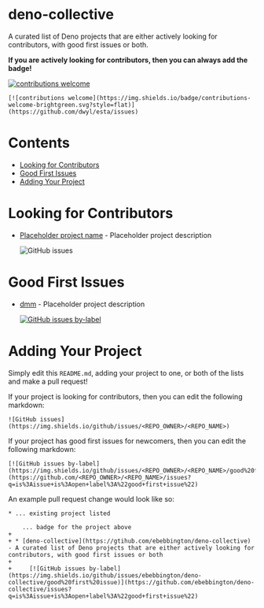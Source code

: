 # deno-collective

A curated list of Deno projects that are either actively looking for contributors, with good first issues or both.

**If you are actively looking for contributors, then you can always add the badge!**

[![contributions welcome](https://img.shields.io/badge/contributions-welcome-brightgreen.svg?style=flat)](https://github.com/dwyl/esta/issues)
```
[![contributions welcome](https://img.shields.io/badge/contributions-welcome-brightgreen.svg?style=flat)](https://github.com/dwyl/esta/issues)
```

# Contents

- [Looking for Contributors](#looking-for-contributors)
- [Good First Issues](#good-first-issues)
- [Adding Your Project](#adding-your-project)

# Looking for Contributors

* [Placeholder project name](https://placeholderproject.link) - Placeholder project description

    ![GitHub issues](https://img.shields.io/github/issues/placeholderowner/placeholderrepo)

# Good First Issues

* [dmm](https://github.com/drashland/dmm/issues) - Placeholder project description

    [![GitHub issues by-label](https://img.shields.io/github/issues/drashland/dmm/good%20first%20issue)](https://github.com/drashland/dmm/issues?q=is%3Aissue+is%3Aopen+label%3A%22good+first+issue%22)

# Adding Your Project

Simply edit this `README.md`, adding your project to one, or both of the lists and make a pull request!

If your project is looking for contributors, then you can edit the following markdown:
```
![GitHub issues](https://img.shields.io/github/issues/<REPO_OWNER>/<REPO_NAME>)
```
If your project has good first issues for newcomers, then you can edit the following markdown:
```
[![GitHub issues by-label](https://img.shields.io/github/issues/<REPO_OWNER>/<REPO_NAME>/good%20first%20issue)](https://github.com/<REPO_OWNER>/<REPO_NAME>/issues?q=is%3Aissue+is%3Aopen+label%3A%22good+first+issue%22)
```

An example pull request change would look like so:
```
* ... existing project listed

    ... badge for the project above
+
+ * [deno-collective](https://gtihub.com/ebebbington/deno-collective) - A curated list of Deno projects that are either actively looking for contributors, with good first issues or both
+
+     [![GitHub issues by-label](https://img.shields.io/github/issues/ebebbington/deno-collective/good%20first%20issue)](https://github.com/ebebbington/deno-collective/issues?q=is%3Aissue+is%3Aopen+label%3A%22good+first+issue%22)
```
